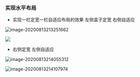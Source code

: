 ### 实现水平布局

* 实现一栏定宽一栏自适应布局的效果     左侧盒子定宽  右侧自适应

  

![image-20200813213251662](C:\Users\L\AppData\Roaming\Typora\typora-user-images\image-20200813213251662.png)

![](C:\Users\L\AppData\Roaming\Typora\typora-user-images\image-20200813213735682.png)

* 右侧定宽  左侧自适应

  

![image-20200813214055312](C:\Users\L\AppData\Roaming\Typora\typora-user-images\image-20200813214055312.png)

![image-20200813214107974](C:\Users\L\AppData\Roaming\Typora\typora-user-images\image-20200813214107974.png)